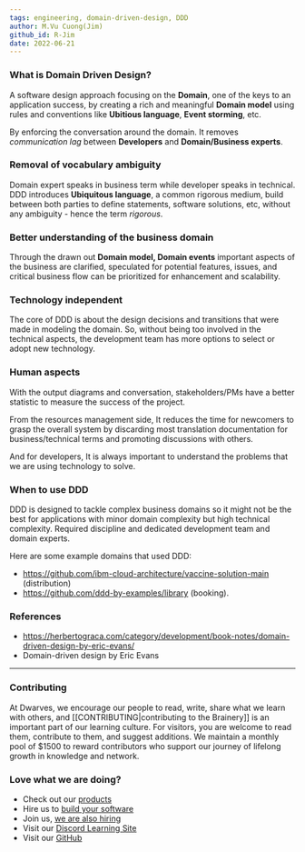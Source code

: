 ```yaml
---
tags: engineering, domain-driven-design, DDD
author: M.Vu Cuong(Jim)
github_id: R-Jim
date: 2022-06-21
---
```


### What is Domain Driven Design?

A software design approach focusing on the **Domain**, one of the keys to an application success, by creating a rich and meaningful **Domain model** using rules and conventions like **Ubitious language**, **Event storming**, etc.

By enforcing the conversation around the domain. It removes _communication lag_ between **Developers** and **Domain/Business experts**.

### Removal of vocabulary ambiguity

Domain expert speaks in business term while developer speaks in technical. DDD introduces **Ubiquitous language**, a common rigorous medium, build between both parties to define statements, software solutions, etc, without any ambiguity - hence the term _rigorous_.

### Better understanding of the business domain

Through the drawn out **Domain model, Domain events** important aspects of the business are clarified, speculated for potential features, issues, and critical business flow can be prioritized for enhancement and scalability.

### Technology independent

The core of DDD is about the design decisions and transitions that were made in modeling the domain. So, without being too involved in the technical aspects, the development team has more options to select or adopt new technology.

### Human aspects

With the output diagrams and conversation, stakeholders/PMs have a better statistic to measure the success of the project.

From the resources management side, It reduces the time for newcomers to grasp the overall system by discarding most translation documentation for business/technical terms and promoting discussions with others.

And for developers, It is always important to understand the problems that we are using technology to solve.

### When to use DDD

DDD is designed to tackle complex business domains so it might not be the best for applications with minor domain complexity but high technical complexity. Required discipline and dedicated development team and domain experts.

Here are some example domains that used DDD:

- https://github.com/ibm-cloud-architecture/vaccine-solution-main (distribution)
- https://github.com/ddd-by-examples/library (booking).

### References

- https://herbertograca.com/category/development/book-notes/domain-driven-design-by-eric-evans/
- Domain-driven design by Eric Evans



---
<!-- cta -->
### Contributing

At Dwarves, we encourage our people to read, write, share what we learn with others, and [[CONTRIBUTING|contributing to the Brainery]] is an important part of our learning culture. For visitors, you are welcome to read them, contribute to them, and suggest additions. We maintain a monthly pool of $1500 to reward contributors who support our journey of lifelong growth in knowledge and network.

### Love what we are doing?

- Check out our [products](https://superbits.co)
- Hire us to [build your software](https://d.foundation)
- Join us, [we are also hiring](https://github.com/dwarvesf/WeAreHiring)
- Visit our [Discord Learning Site](https://discord.gg/dzNBpNTVEZ)
- Visit our [GitHub](https://github.com/dwarvesf)